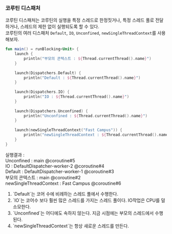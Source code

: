 ### 코루틴 디스패처
코루틴 디스패처는 코루틴의 실행을 특정 스레드로 한정짓거나, 특정 스레드 풀로 전달하거나, 스레드의 제한 없이 실행되도록 할 수 있다.<br>
코루틴의 여러 디스패처 `Default`, `IO`, `Unconfined`, `newSingleThreadContext`를 사용해보자.

~~~kotlin
fun main() = runBlocking<Unit> {
    launch {
        println("부모의 콘텍스트 : ${Thread.currentThread().name}")
    }
    
    launch(Dispatchers.Default) {
        println("Default : ${Thread.currentThread().name}")
    }
    
    launch(Dispatchers.IO) {
        println("IO : ${Thread.currentThread().name}")
    }
    
    launch(Dispatchers.Unconfined) {
        println("Unconfined : ${Thread.currentThread().name}")
    }
    
    launch(newSingleThreadContext("Fast Campus")) {
        println("newSingleThreadContext : ${Thread.currentThread().name}")
    }
}
~~~
실행결과 : <br>
Unconfined : main @coroutine#5<br>
IO : DefaultDispatcher-worker-2 @coroutine#4<br>
Default : DefaultDispatcher-worker-1 @coroutine#3<br>
부모의 콘텍스트 : main @coroutine#2<br>
newSingleThreadContext : Fast Campus @coroutine#6<br>

<ol>
  <li>`Default`는 코어 수에 비례하는 스레드 풀에서 수행한다.</li>
  <li>`IO`는 코어수 보다 훨씬 많은 스레드를 가지는 스레드 풀이다. IO작업은 CPU를 덜 소모한다.</li>
  <li>`Unconfined`는 어디에도 속하지 않는다. 지금 시점에는 부모의 스레드에서 수행된다.</li>
  <li>`newSingleThreadContext`는 항상 새로운 스레드를 만든다.</li>
</ol>
